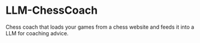 # LLM-ChessCoach
Chess coach that loads your games from a chess website and feeds it into a LLM for coaching advice. 
